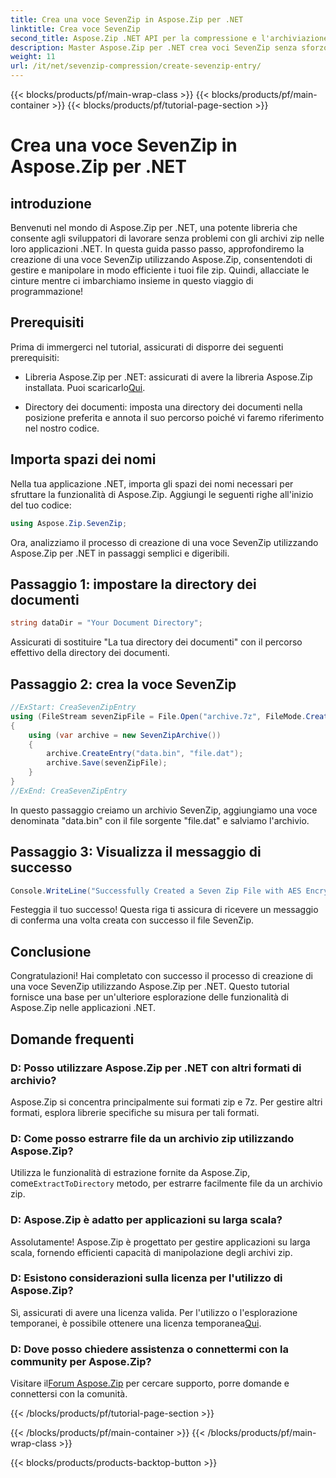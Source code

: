 ```yaml
---
title: Crea una voce SevenZip in Aspose.Zip per .NET
linktitle: Crea voce SevenZip
second_title: Aspose.Zip .NET API per la compressione e l'archiviazione dei file
description: Master Aspose.Zip per .NET crea voci SevenZip senza sforzo. Migliora le tue applicazioni .NET con un'efficiente manipolazione degli archivi zip.
weight: 11
url: /it/net/sevenzip-compression/create-sevenzip-entry/
---
```


{{< blocks/products/pf/main-wrap-class >}}
{{< blocks/products/pf/main-container >}}
{{< blocks/products/pf/tutorial-page-section >}}

# Crea una voce SevenZip in Aspose.Zip per .NET


## introduzione

Benvenuti nel mondo di Aspose.Zip per .NET, una potente libreria che consente agli sviluppatori di lavorare senza problemi con gli archivi zip nelle loro applicazioni .NET. In questa guida passo passo, approfondiremo la creazione di una voce SevenZip utilizzando Aspose.Zip, consentendoti di gestire e manipolare in modo efficiente i tuoi file zip. Quindi, allacciate le cinture mentre ci imbarchiamo insieme in questo viaggio di programmazione!

## Prerequisiti

Prima di immergerci nel tutorial, assicurati di disporre dei seguenti prerequisiti:

-  Libreria Aspose.Zip per .NET: assicurati di avere la libreria Aspose.Zip installata. Puoi scaricarlo[Qui](https://releases.aspose.com/zip/net/).

- Directory dei documenti: imposta una directory dei documenti nella posizione preferita e annota il suo percorso poiché vi faremo riferimento nel nostro codice.

## Importa spazi dei nomi

Nella tua applicazione .NET, importa gli spazi dei nomi necessari per sfruttare la funzionalità di Aspose.Zip. Aggiungi le seguenti righe all'inizio del tuo codice:

```csharp
using Aspose.Zip.SevenZip;
```

Ora, analizziamo il processo di creazione di una voce SevenZip utilizzando Aspose.Zip per .NET in passaggi semplici e digeribili.

## Passaggio 1: impostare la directory dei documenti

```csharp
string dataDir = "Your Document Directory";
```

Assicurati di sostituire "La tua directory dei documenti" con il percorso effettivo della directory dei documenti.

## Passaggio 2: crea la voce SevenZip

```csharp
//ExStart: CreaSevenZipEntry
using (FileStream sevenZipFile = File.Open("archive.7z", FileMode.Create))
{
    using (var archive = new SevenZipArchive())
    {
        archive.CreateEntry("data.bin", "file.dat");
        archive.Save(sevenZipFile);
    }
}
//ExEnd: CreaSevenZipEntry
```

In questo passaggio creiamo un archivio SevenZip, aggiungiamo una voce denominata "data.bin" con il file sorgente "file.dat" e salviamo l'archivio.

## Passaggio 3: Visualizza il messaggio di successo

```csharp
Console.WriteLine("Successfully Created a Seven Zip File with AES Encryption Settings");
```

Festeggia il tuo successo! Questa riga ti assicura di ricevere un messaggio di conferma una volta creata con successo il file SevenZip.

## Conclusione

Congratulazioni! Hai completato con successo il processo di creazione di una voce SevenZip utilizzando Aspose.Zip per .NET. Questo tutorial fornisce una base per un'ulteriore esplorazione delle funzionalità di Aspose.Zip nelle applicazioni .NET.

## Domande frequenti

### D: Posso utilizzare Aspose.Zip per .NET con altri formati di archivio?
Aspose.Zip si concentra principalmente sui formati zip e 7z. Per gestire altri formati, esplora librerie specifiche su misura per tali formati.

### D: Come posso estrarre file da un archivio zip utilizzando Aspose.Zip?
 Utilizza le funzionalità di estrazione fornite da Aspose.Zip, come`ExtractToDirectory` metodo, per estrarre facilmente file da un archivio zip.

### D: Aspose.Zip è adatto per applicazioni su larga scala?
Assolutamente! Aspose.Zip è progettato per gestire applicazioni su larga scala, fornendo efficienti capacità di manipolazione degli archivi zip.

### D: Esistono considerazioni sulla licenza per l'utilizzo di Aspose.Zip?
 Sì, assicurati di avere una licenza valida. Per l'utilizzo o l'esplorazione temporanei, è possibile ottenere una licenza temporanea[Qui](https://purchase.aspose.com/temporary-license/).

### D: Dove posso chiedere assistenza o connettermi con la community per Aspose.Zip?
 Visitare il[Forum Aspose.Zip](https://forum.aspose.com/c/zip/37) per cercare supporto, porre domande e connettersi con la comunità.

{{< /blocks/products/pf/tutorial-page-section >}}

{{< /blocks/products/pf/main-container >}}
{{< /blocks/products/pf/main-wrap-class >}}

{{< blocks/products/products-backtop-button >}}
